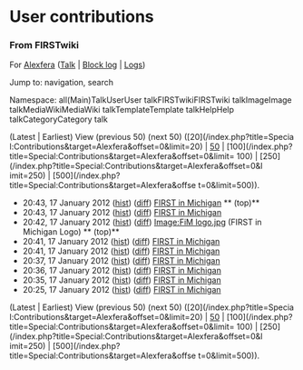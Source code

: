 

# User contributions

### From FIRSTwiki

For [Alexfera](/index.php?title=User:Alexfera&action=edit "User:Alexfera" )
([Talk](/index.php?title=User_talk:Alexfera&action=edit "User talk:Alexfera" )
| [Block log](/index.php?title=Special:Log&type=block&page=User:Alexfera
"Special:Log" ) | [Logs](/index.php?title=Special:Log&user=Alexfera
"Special:Log" ))

Jump to: navigation, search

Namespace:  all(Main)TalkUserUser talkFIRSTwikiFIRSTwiki talkImageImage
talkMediaWikiMediaWiki talkTemplateTemplate talkHelpHelp talkCategoryCategory
talk

(Latest | Earliest) View (previous 50) (next 50) ([20](/index.php?title=Specia
l:Contributions&target=Alexfera&offset=0&limit=20) |
[50](/index.php?title=Special:Contributions&target=Alexfera&offset=0&limit=50)
| [100](/index.php?title=Special:Contributions&target=Alexfera&offset=0&limit=
100) | [250](/index.php?title=Special:Contributions&target=Alexfera&offset=0&l
imit=250) | [500](/index.php?title=Special:Contributions&target=Alexfera&offse
t=0&limit=500)).

  * 20:43, 17 January 2012 ([hist](/index.php?title=FIRST_in_Michigan&action=history "FIRST in Michigan" )) ([diff](/index.php?title=FIRST_in_Michigan&diff=prev&oldid=88398 "FIRST in Michigan" )) [FIRST in Michigan](FIRST_in_Michigan "FIRST in Michigan" ) ** (top)**
  * 20:43, 17 January 2012 ([hist](/index.php?title=FIRST_in_Michigan&action=history "FIRST in Michigan" )) ([diff](/index.php?title=FIRST_in_Michigan&diff=prev&oldid=88397 "FIRST in Michigan" )) [FIRST in Michigan](FIRST_in_Michigan "FIRST in Michigan" )
  * 20:42, 17 January 2012 ([hist](/index.php?title=Image:FiM_logo.jpg&action=history "Image:FiM logo.jpg" )) ([diff](/index.php?title=Image:FiM_logo.jpg&diff=prev&oldid=88396 "Image:FiM logo.jpg" )) [Image:FiM logo.jpg](Image:FiM_logo.jpg "Image:FiM logo.jpg" ) (FIRST in Michigan Logo) ** (top)**
  * 20:41, 17 January 2012 ([hist](/index.php?title=FIRST_in_Michigan&action=history "FIRST in Michigan" )) ([diff](/index.php?title=FIRST_in_Michigan&diff=prev&oldid=88395 "FIRST in Michigan" )) [FIRST in Michigan](FIRST_in_Michigan "FIRST in Michigan" )
  * 20:41, 17 January 2012 ([hist](/index.php?title=FIRST_in_Michigan&action=history "FIRST in Michigan" )) ([diff](/index.php?title=FIRST_in_Michigan&diff=prev&oldid=88394 "FIRST in Michigan" )) [FIRST in Michigan](FIRST_in_Michigan "FIRST in Michigan" )
  * 20:37, 17 January 2012 ([hist](/index.php?title=FIRST_in_Michigan&action=history "FIRST in Michigan" )) ([diff](/index.php?title=FIRST_in_Michigan&diff=prev&oldid=88393 "FIRST in Michigan" )) [FIRST in Michigan](FIRST_in_Michigan "FIRST in Michigan" )
  * 20:36, 17 January 2012 ([hist](/index.php?title=FIRST_in_Michigan&action=history "FIRST in Michigan" )) ([diff](/index.php?title=FIRST_in_Michigan&diff=prev&oldid=88392 "FIRST in Michigan" )) [FIRST in Michigan](FIRST_in_Michigan "FIRST in Michigan" )
  * 20:35, 17 January 2012 ([hist](/index.php?title=FIRST_in_Michigan&action=history "FIRST in Michigan" )) ([diff](/index.php?title=FIRST_in_Michigan&diff=prev&oldid=88391 "FIRST in Michigan" )) [FIRST in Michigan](FIRST_in_Michigan "FIRST in Michigan" )
  * 20:25, 17 January 2012 ([hist](/index.php?title=FIRST_in_Michigan&action=history "FIRST in Michigan" )) ([diff](/index.php?title=FIRST_in_Michigan&diff=prev&oldid=88390 "FIRST in Michigan" )) [FIRST in Michigan](FIRST_in_Michigan "FIRST in Michigan" )

(Latest | Earliest) View (previous 50) (next 50) ([20](/index.php?title=Specia
l:Contributions&target=Alexfera&offset=0&limit=20) |
[50](/index.php?title=Special:Contributions&target=Alexfera&offset=0&limit=50)
| [100](/index.php?title=Special:Contributions&target=Alexfera&offset=0&limit=
100) | [250](/index.php?title=Special:Contributions&target=Alexfera&offset=0&l
imit=250) | [500](/index.php?title=Special:Contributions&target=Alexfera&offse
t=0&limit=500)).


